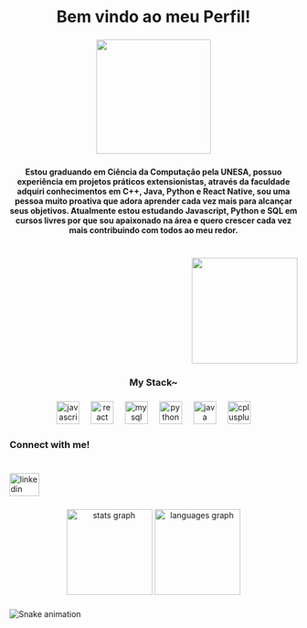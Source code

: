 <h1 align="center">Bem vindo ao meu Perfil!</h1>

###

<div align="center">
  <img height="200" src="https://cdna.artstation.com/p/assets/images/images/024/021/406/original/pixel-jeff-fortune-cat.gif?1581064151"  />
</div>

###

<h4 align="center">Estou graduando em Ciência da Computação pela UNESA, possuo experiência em projetos práticos extensionistas, através da faculdade adquiri conhecimentos em C++, Java, Python e React Native, sou uma pessoa muito proativa que adora aprender cada vez mais para alcançar seus objetivos. Atualmente estou estudando Javascript, Python e  SQL em cursos livres por que sou apaixonado na área e quero crescer cada vez mais contribuindo com todos ao meu redor.</h4>

###

<br clear="both">

<div align="right">
  <img height="185" src="https://cdna.artstation.com/p/assets/images/images/035/589/978/original/pixel-jeff-dream2.gif?1615369313"  />
</div>

###

<h3 align="center">My Stack~</h3>

###

<div align="center">
  <img src="https://cdn.jsdelivr.net/gh/devicons/devicon/icons/javascript/javascript-original.svg" height="40" alt="javascript logo"  />
  <img width="12" />
  <img src="https://cdn.jsdelivr.net/gh/devicons/devicon/icons/react/react-original.svg" height="40" alt="react logo"  />
  <img width="12" />
  <img src="https://cdn.jsdelivr.net/gh/devicons/devicon/icons/mysql/mysql-original.svg" height="40" alt="mysql logo"  />
  <img width="12" />
  <img src="https://cdn.jsdelivr.net/gh/devicons/devicon/icons/python/python-original.svg" height="40" alt="python logo"  />
  <img width="12" />
  <img src="https://cdn.jsdelivr.net/gh/devicons/devicon/icons/java/java-original.svg" height="40" alt="java logo"  />
  <img width="12" />
  <img src="https://cdn.jsdelivr.net/gh/devicons/devicon/icons/cplusplus/cplusplus-original.svg" height="40" alt="cplusplus logo"  />
</div>

###

<h3 align="left">Connect with me!</h3>

###

<br clear="both">

<div align="left">
  <a href="https://www.linkedin.com/in/thiago-soares-albuquerque/" target="_blank">
    <img src="https://raw.githubusercontent.com/maurodesouza/profile-readme-generator/master/src/assets/icons/social/linkedin/default.svg" width="52" height="40" alt="linkedin logo"  />
  </a>
</div>

###

<div align="center">
  <img src="https://github-readme-stats.vercel.app/api?username=Thi019ago&hide_title=false&hide_rank=false&show_icons=true&include_all_commits=true&count_private=true&disable_animations=false&theme=tokyonight&locale=en&hide_border=false&order=1" height="150" alt="stats graph"  />
  <img src="https://github-readme-stats.vercel.app/api/top-langs?username=Thi019ago&locale=en&hide_title=false&layout=compact&card_width=320&langs_count=6&theme=tokyonight&hide_border=false&order=2" height="150" alt="languages graph"  />
</div>

###

<img src="https://raw.githubusercontent.com/Thi019ago/Thi019ago/output/snake.svg" alt="Snake animation" />

###
